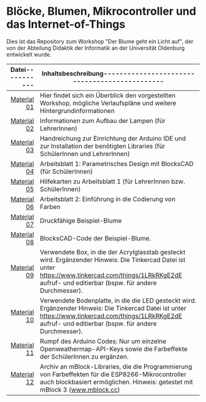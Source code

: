 # Blöcke, Blumen, Mikrocontroller und das Internet-of-Things

Dies ist das Repository zum Workshop "Der Blume geht ein Licht auf", der von der Abteilung Didaktik der Informatik an der Universität Oldenburg entwickelt wurde.

| Datei----------- | Inhaltsbeschreibung---------------------------------------------- |
| ------------: |---------------|
| [Material 01](/Material_01_Framework.pdf) | Hier findet sich ein Überblick den vorgestellten Workshop, mögliche Verlaufspläne und weitere Hintergrundinformationen |
| [Material 02](/Material_02_Handreichung_BlumeErstellen.pdf) | Informationen zum Aufbau der Lampen (für LehrerInnen) |
| [Material 03](/Material_03_Handreichung_Mikrocontroller.pdf) | Handreichung zur Einrichtung der Arduino IDE und zur Installation der benötigten Libraries (für SchülerInnen und LehrerInnen) |
| [Material 04](/Material_04_Arbeitsblatt1.pdf) | Arbeitsblatt 1: Parametrisches Design mit BlocksCAD (für SchülerInnen)  |
| [Material 05](/Material_05_Hilfekarten.pdf) |  Hilfekarten zu Arbeitsblatt 1 (für LehrerInnen bzw. SchülerInnen) |
| [Material 06](/Material_06_Arbeitsblatt2.pdf) | Arbeitsblatt 2: Einführung in die Codierung von Farben |
| [Material 07](/Material_07_Beispielblume.stl) | Druckfähige Beispiel-Blume  |
| [Material 08](/Material_08_Beispielblume_BlocksCAD_Code.xml) | BlocksCAD-Code der Beispiel-Blume. |
| [Material 09](/Material_09_Box.stl) | Verwendete Box, in die der Acrylglasstab gesteckt wird. Ergänzender Hinweis: Die Tinkercad Datei ist unter https://www.tinkercad.com/things/1LRkRKgE2dE aufruf- und editierbar (bspw. für andere Durchmesser). |
| [Material 10](/Material_10_Box_Bodenplatte.stl) |  Verwendete Bodenplatte, in die die LED gesteckt wird. Ergänzender Hinweis: Die Tinkercad Datei ist unter https://www.tinkercad.com/things/1LRkRKgE2dE aufruf- und editierbar (bspw. für andere Durchmesser). |
| [Material 11](/Material_11_ArduinoSketch.ino) | Rumpf des Arduino Codes: Nur um einzelne Openweathermap-API-Keys sowie die Farbeffekte der SchülerInnen zu ergänzen. |
| [Material 12](/Material_12_mBlock_extensions.zip) | Archiv an mBlock-Libraries, die die Programmierung von Farbeffekten für die ESP8266-Mikrocontroller auch blockbasiert ermöglichen. Hinweis: getestet mit mBlock 3 (www.mblock.cc)  |